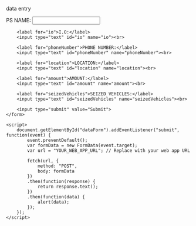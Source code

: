 data entry
<html>
<head>
    <title>Data Entry Form</title>
</head>
<body>
    <form id="dataForm">
        <label for="psName">PS NAME:</label>
        <input type="text" id="psName" name="psName"><br>

        <label for="io">I.O:</label>
        <input type="text" id="io" name="io"><br>

        <label for="phoneNumber">PHONE NUMBER:</label>
        <input type="text" id="phoneNumber" name="phoneNumber"><br>

        <label for="location">LOCATION:</label>
        <input type="text" id="location" name="location"><br>

        <label for="amount">AMOUNT:</label>
        <input type="text" id="amount" name="amount"><br>

        <label for="seizedVehicles">SEIZED VEHICLES:</label>
        <input type="text" id="seizedVehicles" name="seizedVehicles"><br>

        <input type="submit" value="Submit">
    </form>

    <script>
        document.getElementById("dataForm").addEventListener("submit", function(event) {
            event.preventDefault();
            var formData = new FormData(event.target);
            var url = "YOUR_WEB_APP_URL"; // Replace with your web app URL

            fetch(url, {
                method: "POST",
                body: formData
            })
            .then(function(response) {
                return response.text();
            })
            .then(function(data) {
                alert(data);
            });
        });
    </script>
</body>
</html>
